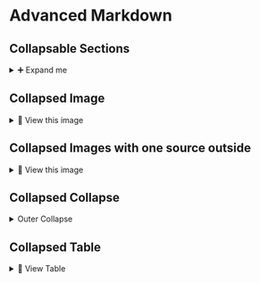 # Advanced Markdown

## Collapsable Sections

<details>
  <summary> ➕ Expand me </summary>
  
  <br> A line break
  
  This section is a section.
  
  > A quote in the section.

</details>

## Collapsed Image

<details>
  <summary> 🛑 View this image </summary>
  
  ### Stop Sign Image

  ![Stop Sign](https://em-content.zobj.net/thumbs/160/emojidex/85/octagonal-sign_1f6d1.png)
  
</details>

## Collapsed Images with one source outside

<details>
  <summary> 🛑 View this image </summary>
  
  ### Stop Sign Image

  ![Stop Sign][stop]

  ### Another Stop Sign Image

  ![Stop Sign][stop]
  
</details>

[stop]: https://em-content.zobj.net/thumbs/160/emojidex/85/octagonal-sign_1f6d1.png

## Collapsed Collapse

<details>
  <summary> Outer Collapse </summary>

  <br>
  Outer collapse starts here
  
  <details>
    <summary> Inner Collapse </summary>
    <br>
    I am in the inner collapse
    
  </details>
  
  Outer collapse ends here
  
</details>

## Collapsed Table

<details>
  <summary> 📑 View Table </summary>

  | Column | Column |
  | ------ | ------ |
  | Row 1  | Row 1  |
  | ![stop] | ![stop] |
  
</details>
